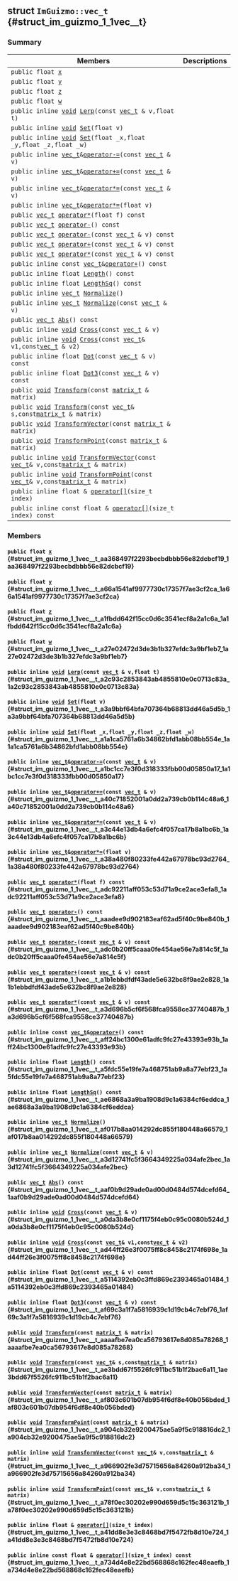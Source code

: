 ## struct `ImGuizmo::vec_t` {#struct_im_guizmo_1_1vec__t}

### Summary

 Members                        | Descriptions                                
--------------------------------|---------------------------------------------
`public float `[`x`](#struct_im_guizmo_1_1vec__t_aa368497f2293becbdbbb56e82dcbcf19_1aa368497f2293becbdbbb56e82dcbcf19) | 
`public float `[`y`](#struct_im_guizmo_1_1vec__t_a66a1541af9977730c17357f7ae3cf2ca_1a66a1541af9977730c17357f7ae3cf2ca) | 
`public float `[`z`](#struct_im_guizmo_1_1vec__t_a1fbdd642f15cc0d6c3541ecf8a2a1c6a_1a1fbdd642f15cc0d6c3541ecf8a2a1c6a) | 
`public float `[`w`](#struct_im_guizmo_1_1vec__t_a27e02472d3de3b1b327efdc3a9bf1eb7_1a27e02472d3de3b1b327efdc3a9bf1eb7) | 
`public inline `[`void`](#imgui__impl__opengl3__loader_8h_ac668e7cffd9e2e9cfee428b9b2f34fa7_1ac668e7cffd9e2e9cfee428b9b2f34fa7)` `[`Lerp`](#struct_im_guizmo_1_1vec__t_a2c93c2853843ab4855810e0c0713c83a_1a2c93c2853843ab4855810e0c0713c83a)`(const `[`vec_t`](#struct_im_guizmo_1_1vec__t)` & v,float t)` | 
`public inline `[`void`](#imgui__impl__opengl3__loader_8h_ac668e7cffd9e2e9cfee428b9b2f34fa7_1ac668e7cffd9e2e9cfee428b9b2f34fa7)` `[`Set`](#struct_im_guizmo_1_1vec__t_a3a9bbf64bfa707364b68813dd46a5d5b_1a3a9bbf64bfa707364b68813dd46a5d5b)`(float v)` | 
`public inline `[`void`](#imgui__impl__opengl3__loader_8h_ac668e7cffd9e2e9cfee428b9b2f34fa7_1ac668e7cffd9e2e9cfee428b9b2f34fa7)` `[`Set`](#struct_im_guizmo_1_1vec__t_a1a1ca5761a6b34862bfd1abb08bb554e_1a1a1ca5761a6b34862bfd1abb08bb554e)`(float _x,float _y,float _z,float _w)` | 
`public inline `[`vec_t`](#struct_im_guizmo_1_1vec__t)` & `[`operator-=`](#struct_im_guizmo_1_1vec__t_a1bc1cc7e3f0d318333fbb00d05850a17_1a1bc1cc7e3f0d318333fbb00d05850a17)`(const `[`vec_t`](#struct_im_guizmo_1_1vec__t)` & v)` | 
`public inline `[`vec_t`](#struct_im_guizmo_1_1vec__t)` & `[`operator+=`](#struct_im_guizmo_1_1vec__t_a40c71852001a0dd2a739cb0b114c48a6_1a40c71852001a0dd2a739cb0b114c48a6)`(const `[`vec_t`](#struct_im_guizmo_1_1vec__t)` & v)` | 
`public inline `[`vec_t`](#struct_im_guizmo_1_1vec__t)` & `[`operator*=`](#struct_im_guizmo_1_1vec__t_a3c44e13db4a6efc4f057ca17b8a1bc6b_1a3c44e13db4a6efc4f057ca17b8a1bc6b)`(const `[`vec_t`](#struct_im_guizmo_1_1vec__t)` & v)` | 
`public inline `[`vec_t`](#struct_im_guizmo_1_1vec__t)` & `[`operator*=`](#struct_im_guizmo_1_1vec__t_a38a480f80233fe442a67978bc93d2764_1a38a480f80233fe442a67978bc93d2764)`(float v)` | 
`public `[`vec_t`](#struct_im_guizmo_1_1vec__t)` `[`operator*`](#struct_im_guizmo_1_1vec__t_adc92211aff053c53d71a9ce2ace3efa8_1adc92211aff053c53d71a9ce2ace3efa8)`(float f) const` | 
`public `[`vec_t`](#struct_im_guizmo_1_1vec__t)` `[`operator-`](#struct_im_guizmo_1_1vec__t_aaadee9d902183eaf62ad5f40c9be840b_1aaadee9d902183eaf62ad5f40c9be840b)`() const` | 
`public `[`vec_t`](#struct_im_guizmo_1_1vec__t)` `[`operator-`](#struct_im_guizmo_1_1vec__t_adc0b20ff5caaa0fe454ae56e7a814c5f_1adc0b20ff5caaa0fe454ae56e7a814c5f)`(const `[`vec_t`](#struct_im_guizmo_1_1vec__t)` & v) const` | 
`public `[`vec_t`](#struct_im_guizmo_1_1vec__t)` `[`operator+`](#struct_im_guizmo_1_1vec__t_a1b1ebbdfdf43ade5e632bc8f9ae2e828_1a1b1ebbdfdf43ade5e632bc8f9ae2e828)`(const `[`vec_t`](#struct_im_guizmo_1_1vec__t)` & v) const` | 
`public `[`vec_t`](#struct_im_guizmo_1_1vec__t)` `[`operator*`](#struct_im_guizmo_1_1vec__t_a3d696b5cf6f568fca9558ce37740487b_1a3d696b5cf6f568fca9558ce37740487b)`(const `[`vec_t`](#struct_im_guizmo_1_1vec__t)` & v) const` | 
`public inline const `[`vec_t`](#struct_im_guizmo_1_1vec__t)` & `[`operator+`](#struct_im_guizmo_1_1vec__t_aff24bc1300e61adfc9fc27e43393e93b_1aff24bc1300e61adfc9fc27e43393e93b)`() const` | 
`public inline float `[`Length`](#struct_im_guizmo_1_1vec__t_a5fdc55e19fe7a468751ab9a8a77ebf23_1a5fdc55e19fe7a468751ab9a8a77ebf23)`() const` | 
`public inline float `[`LengthSq`](#struct_im_guizmo_1_1vec__t_ae6868a3a9ba1908d9c1a6384cf6eddca_1ae6868a3a9ba1908d9c1a6384cf6eddca)`() const` | 
`public inline `[`vec_t`](#struct_im_guizmo_1_1vec__t)` `[`Normalize`](#struct_im_guizmo_1_1vec__t_af017b8aa014292dc855f180448a66579_1af017b8aa014292dc855f180448a66579)`()` | 
`public inline `[`vec_t`](#struct_im_guizmo_1_1vec__t)` `[`Normalize`](#struct_im_guizmo_1_1vec__t_a3d12741fc5f3664349225a034afe2bec_1a3d12741fc5f3664349225a034afe2bec)`(const `[`vec_t`](#struct_im_guizmo_1_1vec__t)` & v)` | 
`public `[`vec_t`](#struct_im_guizmo_1_1vec__t)` `[`Abs`](#struct_im_guizmo_1_1vec__t_aaf0b9d29ade0ad00d0484d574dcefd64_1aaf0b9d29ade0ad00d0484d574dcefd64)`() const` | 
`public inline `[`void`](#imgui__impl__opengl3__loader_8h_ac668e7cffd9e2e9cfee428b9b2f34fa7_1ac668e7cffd9e2e9cfee428b9b2f34fa7)` `[`Cross`](#struct_im_guizmo_1_1vec__t_a0da3b8e0cf1175f4eb0c95c0080b524d_1a0da3b8e0cf1175f4eb0c95c0080b524d)`(const `[`vec_t`](#struct_im_guizmo_1_1vec__t)` & v)` | 
`public inline `[`void`](#imgui__impl__opengl3__loader_8h_ac668e7cffd9e2e9cfee428b9b2f34fa7_1ac668e7cffd9e2e9cfee428b9b2f34fa7)` `[`Cross`](#struct_im_guizmo_1_1vec__t_ad44ff26e3f0075ff8c8458c2174f698e_1ad44ff26e3f0075ff8c8458c2174f698e)`(const `[`vec_t`](#struct_im_guizmo_1_1vec__t)` & v1,const `[`vec_t`](#struct_im_guizmo_1_1vec__t)` & v2)` | 
`public inline float `[`Dot`](#struct_im_guizmo_1_1vec__t_a5114392eb0c3ffd869c2393465a01484_1a5114392eb0c3ffd869c2393465a01484)`(const `[`vec_t`](#struct_im_guizmo_1_1vec__t)` & v) const` | 
`public inline float `[`Dot3`](#struct_im_guizmo_1_1vec__t_af69c3a1f7a5816939c1d19cb4c7ebf76_1af69c3a1f7a5816939c1d19cb4c7ebf76)`(const `[`vec_t`](#struct_im_guizmo_1_1vec__t)` & v) const` | 
`public `[`void`](#imgui__impl__opengl3__loader_8h_ac668e7cffd9e2e9cfee428b9b2f34fa7_1ac668e7cffd9e2e9cfee428b9b2f34fa7)` `[`Transform`](#struct_im_guizmo_1_1vec__t_aaaafbe7ea0ca56793617e8d085a78268_1aaaafbe7ea0ca56793617e8d085a78268)`(const `[`matrix_t`](docs-api/api-ImGuizmo--matrix_t.md#struct_im_guizmo_1_1matrix__t)` & matrix)` | 
`public `[`void`](#imgui__impl__opengl3__loader_8h_ac668e7cffd9e2e9cfee428b9b2f34fa7_1ac668e7cffd9e2e9cfee428b9b2f34fa7)` `[`Transform`](#struct_im_guizmo_1_1vec__t_ae3bdd67f5526fc911bc51b1f2bac6a11_1ae3bdd67f5526fc911bc51b1f2bac6a11)`(const `[`vec_t`](#struct_im_guizmo_1_1vec__t)` & s,const `[`matrix_t`](docs-api/api-ImGuizmo--matrix_t.md#struct_im_guizmo_1_1matrix__t)` & matrix)` | 
`public `[`void`](#imgui__impl__opengl3__loader_8h_ac668e7cffd9e2e9cfee428b9b2f34fa7_1ac668e7cffd9e2e9cfee428b9b2f34fa7)` `[`TransformVector`](#struct_im_guizmo_1_1vec__t_af803c601b07db954f6df8e40b056bded_1af803c601b07db954f6df8e40b056bded)`(const `[`matrix_t`](docs-api/api-ImGuizmo--matrix_t.md#struct_im_guizmo_1_1matrix__t)` & matrix)` | 
`public `[`void`](#imgui__impl__opengl3__loader_8h_ac668e7cffd9e2e9cfee428b9b2f34fa7_1ac668e7cffd9e2e9cfee428b9b2f34fa7)` `[`TransformPoint`](#struct_im_guizmo_1_1vec__t_a904cb32e9200475ae5a9f5c918816dc2_1a904cb32e9200475ae5a9f5c918816dc2)`(const `[`matrix_t`](docs-api/api-ImGuizmo--matrix_t.md#struct_im_guizmo_1_1matrix__t)` & matrix)` | 
`public inline `[`void`](#imgui__impl__opengl3__loader_8h_ac668e7cffd9e2e9cfee428b9b2f34fa7_1ac668e7cffd9e2e9cfee428b9b2f34fa7)` `[`TransformVector`](#struct_im_guizmo_1_1vec__t_a966902fe3d75715656a84260a912ba34_1a966902fe3d75715656a84260a912ba34)`(const `[`vec_t`](#struct_im_guizmo_1_1vec__t)` & v,const `[`matrix_t`](docs-api/api-ImGuizmo--matrix_t.md#struct_im_guizmo_1_1matrix__t)` & matrix)` | 
`public inline `[`void`](#imgui__impl__opengl3__loader_8h_ac668e7cffd9e2e9cfee428b9b2f34fa7_1ac668e7cffd9e2e9cfee428b9b2f34fa7)` `[`TransformPoint`](#struct_im_guizmo_1_1vec__t_a78f0ec30202e990d659d5c15c363121b_1a78f0ec30202e990d659d5c15c363121b)`(const `[`vec_t`](#struct_im_guizmo_1_1vec__t)` & v,const `[`matrix_t`](docs-api/api-ImGuizmo--matrix_t.md#struct_im_guizmo_1_1matrix__t)` & matrix)` | 
`public inline float & `[`operator[]`](#struct_im_guizmo_1_1vec__t_a41dd8e3e3c8468bd7f5472fb8d10e724_1a41dd8e3e3c8468bd7f5472fb8d10e724)`(size_t index)` | 
`public inline const float & `[`operator[]`](#struct_im_guizmo_1_1vec__t_a734d4e8e22bd568868c162fec48eaefb_1a734d4e8e22bd568868c162fec48eaefb)`(size_t index) const` | 

### Members

#### `public float `[`x`](#struct_im_guizmo_1_1vec__t_aa368497f2293becbdbbb56e82dcbcf19_1aa368497f2293becbdbbb56e82dcbcf19) {#struct_im_guizmo_1_1vec__t_aa368497f2293becbdbbb56e82dcbcf19_1aa368497f2293becbdbbb56e82dcbcf19}

#### `public float `[`y`](#struct_im_guizmo_1_1vec__t_a66a1541af9977730c17357f7ae3cf2ca_1a66a1541af9977730c17357f7ae3cf2ca) {#struct_im_guizmo_1_1vec__t_a66a1541af9977730c17357f7ae3cf2ca_1a66a1541af9977730c17357f7ae3cf2ca}

#### `public float `[`z`](#struct_im_guizmo_1_1vec__t_a1fbdd642f15cc0d6c3541ecf8a2a1c6a_1a1fbdd642f15cc0d6c3541ecf8a2a1c6a) {#struct_im_guizmo_1_1vec__t_a1fbdd642f15cc0d6c3541ecf8a2a1c6a_1a1fbdd642f15cc0d6c3541ecf8a2a1c6a}

#### `public float `[`w`](#struct_im_guizmo_1_1vec__t_a27e02472d3de3b1b327efdc3a9bf1eb7_1a27e02472d3de3b1b327efdc3a9bf1eb7) {#struct_im_guizmo_1_1vec__t_a27e02472d3de3b1b327efdc3a9bf1eb7_1a27e02472d3de3b1b327efdc3a9bf1eb7}

#### `public inline `[`void`](#imgui__impl__opengl3__loader_8h_ac668e7cffd9e2e9cfee428b9b2f34fa7_1ac668e7cffd9e2e9cfee428b9b2f34fa7)` `[`Lerp`](#struct_im_guizmo_1_1vec__t_a2c93c2853843ab4855810e0c0713c83a_1a2c93c2853843ab4855810e0c0713c83a)`(const `[`vec_t`](#struct_im_guizmo_1_1vec__t)` & v,float t)` {#struct_im_guizmo_1_1vec__t_a2c93c2853843ab4855810e0c0713c83a_1a2c93c2853843ab4855810e0c0713c83a}

#### `public inline `[`void`](#imgui__impl__opengl3__loader_8h_ac668e7cffd9e2e9cfee428b9b2f34fa7_1ac668e7cffd9e2e9cfee428b9b2f34fa7)` `[`Set`](#struct_im_guizmo_1_1vec__t_a3a9bbf64bfa707364b68813dd46a5d5b_1a3a9bbf64bfa707364b68813dd46a5d5b)`(float v)` {#struct_im_guizmo_1_1vec__t_a3a9bbf64bfa707364b68813dd46a5d5b_1a3a9bbf64bfa707364b68813dd46a5d5b}

#### `public inline `[`void`](#imgui__impl__opengl3__loader_8h_ac668e7cffd9e2e9cfee428b9b2f34fa7_1ac668e7cffd9e2e9cfee428b9b2f34fa7)` `[`Set`](#struct_im_guizmo_1_1vec__t_a1a1ca5761a6b34862bfd1abb08bb554e_1a1a1ca5761a6b34862bfd1abb08bb554e)`(float _x,float _y,float _z,float _w)` {#struct_im_guizmo_1_1vec__t_a1a1ca5761a6b34862bfd1abb08bb554e_1a1a1ca5761a6b34862bfd1abb08bb554e}

#### `public inline `[`vec_t`](#struct_im_guizmo_1_1vec__t)` & `[`operator-=`](#struct_im_guizmo_1_1vec__t_a1bc1cc7e3f0d318333fbb00d05850a17_1a1bc1cc7e3f0d318333fbb00d05850a17)`(const `[`vec_t`](#struct_im_guizmo_1_1vec__t)` & v)` {#struct_im_guizmo_1_1vec__t_a1bc1cc7e3f0d318333fbb00d05850a17_1a1bc1cc7e3f0d318333fbb00d05850a17}

#### `public inline `[`vec_t`](#struct_im_guizmo_1_1vec__t)` & `[`operator+=`](#struct_im_guizmo_1_1vec__t_a40c71852001a0dd2a739cb0b114c48a6_1a40c71852001a0dd2a739cb0b114c48a6)`(const `[`vec_t`](#struct_im_guizmo_1_1vec__t)` & v)` {#struct_im_guizmo_1_1vec__t_a40c71852001a0dd2a739cb0b114c48a6_1a40c71852001a0dd2a739cb0b114c48a6}

#### `public inline `[`vec_t`](#struct_im_guizmo_1_1vec__t)` & `[`operator*=`](#struct_im_guizmo_1_1vec__t_a3c44e13db4a6efc4f057ca17b8a1bc6b_1a3c44e13db4a6efc4f057ca17b8a1bc6b)`(const `[`vec_t`](#struct_im_guizmo_1_1vec__t)` & v)` {#struct_im_guizmo_1_1vec__t_a3c44e13db4a6efc4f057ca17b8a1bc6b_1a3c44e13db4a6efc4f057ca17b8a1bc6b}

#### `public inline `[`vec_t`](#struct_im_guizmo_1_1vec__t)` & `[`operator*=`](#struct_im_guizmo_1_1vec__t_a38a480f80233fe442a67978bc93d2764_1a38a480f80233fe442a67978bc93d2764)`(float v)` {#struct_im_guizmo_1_1vec__t_a38a480f80233fe442a67978bc93d2764_1a38a480f80233fe442a67978bc93d2764}

#### `public `[`vec_t`](#struct_im_guizmo_1_1vec__t)` `[`operator*`](#struct_im_guizmo_1_1vec__t_adc92211aff053c53d71a9ce2ace3efa8_1adc92211aff053c53d71a9ce2ace3efa8)`(float f) const` {#struct_im_guizmo_1_1vec__t_adc92211aff053c53d71a9ce2ace3efa8_1adc92211aff053c53d71a9ce2ace3efa8}

#### `public `[`vec_t`](#struct_im_guizmo_1_1vec__t)` `[`operator-`](#struct_im_guizmo_1_1vec__t_aaadee9d902183eaf62ad5f40c9be840b_1aaadee9d902183eaf62ad5f40c9be840b)`() const` {#struct_im_guizmo_1_1vec__t_aaadee9d902183eaf62ad5f40c9be840b_1aaadee9d902183eaf62ad5f40c9be840b}

#### `public `[`vec_t`](#struct_im_guizmo_1_1vec__t)` `[`operator-`](#struct_im_guizmo_1_1vec__t_adc0b20ff5caaa0fe454ae56e7a814c5f_1adc0b20ff5caaa0fe454ae56e7a814c5f)`(const `[`vec_t`](#struct_im_guizmo_1_1vec__t)` & v) const` {#struct_im_guizmo_1_1vec__t_adc0b20ff5caaa0fe454ae56e7a814c5f_1adc0b20ff5caaa0fe454ae56e7a814c5f}

#### `public `[`vec_t`](#struct_im_guizmo_1_1vec__t)` `[`operator+`](#struct_im_guizmo_1_1vec__t_a1b1ebbdfdf43ade5e632bc8f9ae2e828_1a1b1ebbdfdf43ade5e632bc8f9ae2e828)`(const `[`vec_t`](#struct_im_guizmo_1_1vec__t)` & v) const` {#struct_im_guizmo_1_1vec__t_a1b1ebbdfdf43ade5e632bc8f9ae2e828_1a1b1ebbdfdf43ade5e632bc8f9ae2e828}

#### `public `[`vec_t`](#struct_im_guizmo_1_1vec__t)` `[`operator*`](#struct_im_guizmo_1_1vec__t_a3d696b5cf6f568fca9558ce37740487b_1a3d696b5cf6f568fca9558ce37740487b)`(const `[`vec_t`](#struct_im_guizmo_1_1vec__t)` & v) const` {#struct_im_guizmo_1_1vec__t_a3d696b5cf6f568fca9558ce37740487b_1a3d696b5cf6f568fca9558ce37740487b}

#### `public inline const `[`vec_t`](#struct_im_guizmo_1_1vec__t)` & `[`operator+`](#struct_im_guizmo_1_1vec__t_aff24bc1300e61adfc9fc27e43393e93b_1aff24bc1300e61adfc9fc27e43393e93b)`() const` {#struct_im_guizmo_1_1vec__t_aff24bc1300e61adfc9fc27e43393e93b_1aff24bc1300e61adfc9fc27e43393e93b}

#### `public inline float `[`Length`](#struct_im_guizmo_1_1vec__t_a5fdc55e19fe7a468751ab9a8a77ebf23_1a5fdc55e19fe7a468751ab9a8a77ebf23)`() const` {#struct_im_guizmo_1_1vec__t_a5fdc55e19fe7a468751ab9a8a77ebf23_1a5fdc55e19fe7a468751ab9a8a77ebf23}

#### `public inline float `[`LengthSq`](#struct_im_guizmo_1_1vec__t_ae6868a3a9ba1908d9c1a6384cf6eddca_1ae6868a3a9ba1908d9c1a6384cf6eddca)`() const` {#struct_im_guizmo_1_1vec__t_ae6868a3a9ba1908d9c1a6384cf6eddca_1ae6868a3a9ba1908d9c1a6384cf6eddca}

#### `public inline `[`vec_t`](#struct_im_guizmo_1_1vec__t)` `[`Normalize`](#struct_im_guizmo_1_1vec__t_af017b8aa014292dc855f180448a66579_1af017b8aa014292dc855f180448a66579)`()` {#struct_im_guizmo_1_1vec__t_af017b8aa014292dc855f180448a66579_1af017b8aa014292dc855f180448a66579}

#### `public inline `[`vec_t`](#struct_im_guizmo_1_1vec__t)` `[`Normalize`](#struct_im_guizmo_1_1vec__t_a3d12741fc5f3664349225a034afe2bec_1a3d12741fc5f3664349225a034afe2bec)`(const `[`vec_t`](#struct_im_guizmo_1_1vec__t)` & v)` {#struct_im_guizmo_1_1vec__t_a3d12741fc5f3664349225a034afe2bec_1a3d12741fc5f3664349225a034afe2bec}

#### `public `[`vec_t`](#struct_im_guizmo_1_1vec__t)` `[`Abs`](#struct_im_guizmo_1_1vec__t_aaf0b9d29ade0ad00d0484d574dcefd64_1aaf0b9d29ade0ad00d0484d574dcefd64)`() const` {#struct_im_guizmo_1_1vec__t_aaf0b9d29ade0ad00d0484d574dcefd64_1aaf0b9d29ade0ad00d0484d574dcefd64}

#### `public inline `[`void`](#imgui__impl__opengl3__loader_8h_ac668e7cffd9e2e9cfee428b9b2f34fa7_1ac668e7cffd9e2e9cfee428b9b2f34fa7)` `[`Cross`](#struct_im_guizmo_1_1vec__t_a0da3b8e0cf1175f4eb0c95c0080b524d_1a0da3b8e0cf1175f4eb0c95c0080b524d)`(const `[`vec_t`](#struct_im_guizmo_1_1vec__t)` & v)` {#struct_im_guizmo_1_1vec__t_a0da3b8e0cf1175f4eb0c95c0080b524d_1a0da3b8e0cf1175f4eb0c95c0080b524d}

#### `public inline `[`void`](#imgui__impl__opengl3__loader_8h_ac668e7cffd9e2e9cfee428b9b2f34fa7_1ac668e7cffd9e2e9cfee428b9b2f34fa7)` `[`Cross`](#struct_im_guizmo_1_1vec__t_ad44ff26e3f0075ff8c8458c2174f698e_1ad44ff26e3f0075ff8c8458c2174f698e)`(const `[`vec_t`](#struct_im_guizmo_1_1vec__t)` & v1,const `[`vec_t`](#struct_im_guizmo_1_1vec__t)` & v2)` {#struct_im_guizmo_1_1vec__t_ad44ff26e3f0075ff8c8458c2174f698e_1ad44ff26e3f0075ff8c8458c2174f698e}

#### `public inline float `[`Dot`](#struct_im_guizmo_1_1vec__t_a5114392eb0c3ffd869c2393465a01484_1a5114392eb0c3ffd869c2393465a01484)`(const `[`vec_t`](#struct_im_guizmo_1_1vec__t)` & v) const` {#struct_im_guizmo_1_1vec__t_a5114392eb0c3ffd869c2393465a01484_1a5114392eb0c3ffd869c2393465a01484}

#### `public inline float `[`Dot3`](#struct_im_guizmo_1_1vec__t_af69c3a1f7a5816939c1d19cb4c7ebf76_1af69c3a1f7a5816939c1d19cb4c7ebf76)`(const `[`vec_t`](#struct_im_guizmo_1_1vec__t)` & v) const` {#struct_im_guizmo_1_1vec__t_af69c3a1f7a5816939c1d19cb4c7ebf76_1af69c3a1f7a5816939c1d19cb4c7ebf76}

#### `public `[`void`](#imgui__impl__opengl3__loader_8h_ac668e7cffd9e2e9cfee428b9b2f34fa7_1ac668e7cffd9e2e9cfee428b9b2f34fa7)` `[`Transform`](#struct_im_guizmo_1_1vec__t_aaaafbe7ea0ca56793617e8d085a78268_1aaaafbe7ea0ca56793617e8d085a78268)`(const `[`matrix_t`](docs-api/api-ImGuizmo--matrix_t.md#struct_im_guizmo_1_1matrix__t)` & matrix)` {#struct_im_guizmo_1_1vec__t_aaaafbe7ea0ca56793617e8d085a78268_1aaaafbe7ea0ca56793617e8d085a78268}

#### `public `[`void`](#imgui__impl__opengl3__loader_8h_ac668e7cffd9e2e9cfee428b9b2f34fa7_1ac668e7cffd9e2e9cfee428b9b2f34fa7)` `[`Transform`](#struct_im_guizmo_1_1vec__t_ae3bdd67f5526fc911bc51b1f2bac6a11_1ae3bdd67f5526fc911bc51b1f2bac6a11)`(const `[`vec_t`](#struct_im_guizmo_1_1vec__t)` & s,const `[`matrix_t`](docs-api/api-ImGuizmo--matrix_t.md#struct_im_guizmo_1_1matrix__t)` & matrix)` {#struct_im_guizmo_1_1vec__t_ae3bdd67f5526fc911bc51b1f2bac6a11_1ae3bdd67f5526fc911bc51b1f2bac6a11}

#### `public `[`void`](#imgui__impl__opengl3__loader_8h_ac668e7cffd9e2e9cfee428b9b2f34fa7_1ac668e7cffd9e2e9cfee428b9b2f34fa7)` `[`TransformVector`](#struct_im_guizmo_1_1vec__t_af803c601b07db954f6df8e40b056bded_1af803c601b07db954f6df8e40b056bded)`(const `[`matrix_t`](docs-api/api-ImGuizmo--matrix_t.md#struct_im_guizmo_1_1matrix__t)` & matrix)` {#struct_im_guizmo_1_1vec__t_af803c601b07db954f6df8e40b056bded_1af803c601b07db954f6df8e40b056bded}

#### `public `[`void`](#imgui__impl__opengl3__loader_8h_ac668e7cffd9e2e9cfee428b9b2f34fa7_1ac668e7cffd9e2e9cfee428b9b2f34fa7)` `[`TransformPoint`](#struct_im_guizmo_1_1vec__t_a904cb32e9200475ae5a9f5c918816dc2_1a904cb32e9200475ae5a9f5c918816dc2)`(const `[`matrix_t`](docs-api/api-ImGuizmo--matrix_t.md#struct_im_guizmo_1_1matrix__t)` & matrix)` {#struct_im_guizmo_1_1vec__t_a904cb32e9200475ae5a9f5c918816dc2_1a904cb32e9200475ae5a9f5c918816dc2}

#### `public inline `[`void`](#imgui__impl__opengl3__loader_8h_ac668e7cffd9e2e9cfee428b9b2f34fa7_1ac668e7cffd9e2e9cfee428b9b2f34fa7)` `[`TransformVector`](#struct_im_guizmo_1_1vec__t_a966902fe3d75715656a84260a912ba34_1a966902fe3d75715656a84260a912ba34)`(const `[`vec_t`](#struct_im_guizmo_1_1vec__t)` & v,const `[`matrix_t`](docs-api/api-ImGuizmo--matrix_t.md#struct_im_guizmo_1_1matrix__t)` & matrix)` {#struct_im_guizmo_1_1vec__t_a966902fe3d75715656a84260a912ba34_1a966902fe3d75715656a84260a912ba34}

#### `public inline `[`void`](#imgui__impl__opengl3__loader_8h_ac668e7cffd9e2e9cfee428b9b2f34fa7_1ac668e7cffd9e2e9cfee428b9b2f34fa7)` `[`TransformPoint`](#struct_im_guizmo_1_1vec__t_a78f0ec30202e990d659d5c15c363121b_1a78f0ec30202e990d659d5c15c363121b)`(const `[`vec_t`](#struct_im_guizmo_1_1vec__t)` & v,const `[`matrix_t`](docs-api/api-ImGuizmo--matrix_t.md#struct_im_guizmo_1_1matrix__t)` & matrix)` {#struct_im_guizmo_1_1vec__t_a78f0ec30202e990d659d5c15c363121b_1a78f0ec30202e990d659d5c15c363121b}

#### `public inline float & `[`operator[]`](#struct_im_guizmo_1_1vec__t_a41dd8e3e3c8468bd7f5472fb8d10e724_1a41dd8e3e3c8468bd7f5472fb8d10e724)`(size_t index)` {#struct_im_guizmo_1_1vec__t_a41dd8e3e3c8468bd7f5472fb8d10e724_1a41dd8e3e3c8468bd7f5472fb8d10e724}

#### `public inline const float & `[`operator[]`](#struct_im_guizmo_1_1vec__t_a734d4e8e22bd568868c162fec48eaefb_1a734d4e8e22bd568868c162fec48eaefb)`(size_t index) const` {#struct_im_guizmo_1_1vec__t_a734d4e8e22bd568868c162fec48eaefb_1a734d4e8e22bd568868c162fec48eaefb}

